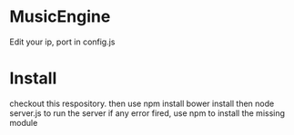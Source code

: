 # MusicEngine

Edit your ip, port in config.js

# Install

checkout this respository. then use
npm install
bower install
then
node server.js to run the server
if any error fired, use npm to install the missing module
